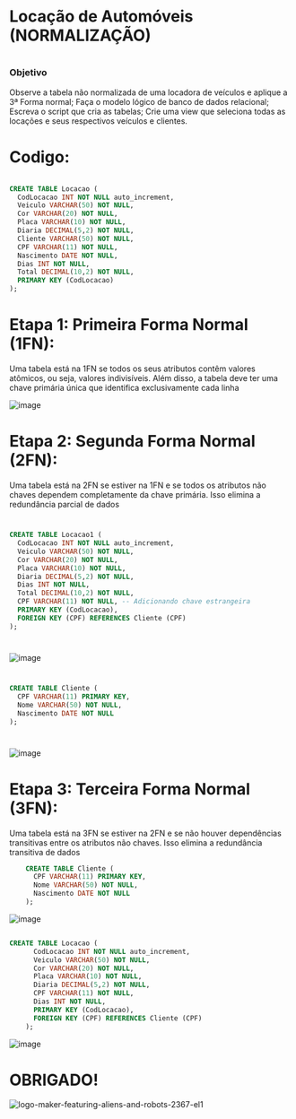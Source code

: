 
# Locação de Automóveis (NORMALIZAÇÃO)
#
#



#
#
#
#

### Objetivo

Observe a tabela não normalizada de uma locadora de veículos e aplique a 3ª Forma normal;
Faça o modelo lógico de banco de dados relacional;
Escreva o script que cria as tabelas;
Crie uma view que seleciona todas as locações e seus respectivos veículos e clientes.

#
#
#
#

# Codigo:

```SQL

CREATE TABLE Locacao (
  CodLocacao INT NOT NULL auto_increment,
  Veiculo VARCHAR(50) NOT NULL,
  Cor VARCHAR(20) NOT NULL,
  Placa VARCHAR(10) NOT NULL,
  Diaria DECIMAL(5,2) NOT NULL,
  Cliente VARCHAR(50) NOT NULL,
  CPF VARCHAR(11) NOT NULL,
  Nascimento DATE NOT NULL,
  Dias INT NOT NULL,
  Total DECIMAL(10,2) NOT NULL,
  PRIMARY KEY (CodLocacao)
);

```

#
#
#
#

# Etapa 1: Primeira Forma Normal (1FN):

Uma tabela está na 1FN se todos os seus atributos
contêm valores atômicos, ou seja, valores indivisíveis. Além disso, a tabela deve ter uma
chave primária única que identifica exclusivamente cada linha

![image](https://github.com/RaFFaRaFFaR/Loca-o-de-Autom-veis-NORMALIZA-O-/assets/127689567/244cac27-c9c7-4cfe-a06b-213c43f41199)


#
#

# Etapa 2: Segunda Forma Normal (2FN): 

Uma tabela está na 2FN se estiver na 1FN e se todos os
atributos não chaves dependem completamente da chave primária. Isso elimina a
redundância parcial de dados

#
#
``` SQL
CREATE TABLE Locacao1 (
  CodLocacao INT NOT NULL auto_increment,
  Veiculo VARCHAR(50) NOT NULL,
  Cor VARCHAR(20) NOT NULL,
  Placa VARCHAR(10) NOT NULL,
  Diaria DECIMAL(5,2) NOT NULL,
  Dias INT NOT NULL,
  Total DECIMAL(10,2) NOT NULL,
  CPF VARCHAR(11) NOT NULL, -- Adicionando chave estrangeira
  PRIMARY KEY (CodLocacao),
  FOREIGN KEY (CPF) REFERENCES Cliente (CPF)
);

```
#
#

![image](https://github.com/RaFFaRaFFaR/Loca-o-de-Autom-veis-NORMALIZA-O-/assets/127689567/463ed1f6-e098-42ec-823a-a4b953a56392)
#
#

``` SQL
CREATE TABLE Cliente (
  CPF VARCHAR(11) PRIMARY KEY,
  Nome VARCHAR(50) NOT NULL,
  Nascimento DATE NOT NULL
);

```
#
#
![image](https://github.com/RaFFaRaFFaR/Loca-o-de-Autom-veis-NORMALIZA-O-/assets/127689567/73961323-c310-4ea0-a0a9-b2d356c669ca)



#
#


# Etapa 3: Terceira Forma Normal (3FN): 

Uma tabela está na 3FN se estiver na 2FN e se não
houver dependências transitivas entre os atributos não chaves. Isso elimina a redundância
transitiva de dados


``` SQL
	CREATE TABLE Cliente (
	  CPF VARCHAR(11) PRIMARY KEY,
	  Nome VARCHAR(50) NOT NULL,
	  Nascimento DATE NOT NULL
	);


```
![image](https://github.com/RaFFaRaFFaR/Loca-o-de-Autom-veis-NORMALIZA-O-/assets/127689567/b9b83015-4db3-4ba8-971f-cf5a183ed41d)


``` SQL

CREATE TABLE Locacao (
	  CodLocacao INT NOT NULL auto_increment,
	  Veiculo VARCHAR(50) NOT NULL,
	  Cor VARCHAR(20) NOT NULL,
	  Placa VARCHAR(10) NOT NULL,
	  Diaria DECIMAL(5,2) NOT NULL,
	  CPF VARCHAR(11) NOT NULL,
	  Dias INT NOT NULL,
	  PRIMARY KEY (CodLocacao),
	  FOREIGN KEY (CPF) REFERENCES Cliente (CPF)
	);


```

![image](https://github.com/RaFFaRaFFaR/Loca-o-de-Autom-veis-NORMALIZA-O-/assets/127689567/93987c86-788d-4f20-b03d-a64cd1cce972)

#
#
#
#
#
# OBRIGADO!



![logo-maker-featuring-aliens-and-robots-2367-el1](https://github.com/bancos-de-dados/Com-rcio-Eletr-nico/assets/127689567/96d142cd-2b5c-409d-9ba1-ce5a2a665972)

